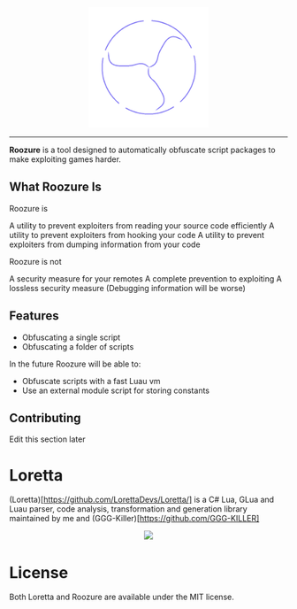 <div align="center">
    <a href="https://github.com/TheGreatSageEqualToHeaven/Roozure"><img src="https://github.com/TheGreatSageEqualToHeaven/Roozure/blob/main/Logo.png" height="217" /></a>
</div>

<hr />

**Roozure** is a tool designed to automatically obfuscate script packages to make exploiting games harder.

## What Roozure Is
Roozure is 

A utility to prevent exploiters from reading your source code efficiently 
A utility to prevent exploiters from hooking your code 
A utility to prevent exploiters from dumping information from your code 

Roozure is not 

A security measure for your remotes 
A complete prevention to exploiting
A lossless security measure (Debugging information will be worse)

## Features

* Obfuscating a single script
* Obfuscating a folder of scripts

In the future Roozure will be able to:
 
* Obfuscate scripts with a fast Luau vm
* Use an external module script for storing constants

## Contributing
Edit this section later

# Loretta
(Loretta)[https://github.com/LorettaDevs/Loretta/] is a C# Lua, GLua and Luau parser, code analysis, transformation and generation library maintained by me and (GGG-Killer)[https://github.com/GGG-KILLER]

<div align="center">
    <a href="https://github.com/TheGreatSageEqualToHeaven/Roozure"><img src="[https://github.com/TheGreatSageEqualToHeaven/Roozure/blob/main/Logo.png](https://github.com/LorettaDevs/Graphics/blob/main/logo.svg)" height="217" /></a>
</div>


# License
Both Loretta and Roozure are available under the MIT license.
